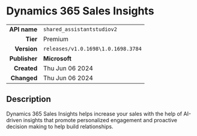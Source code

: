 # Dynamics 365 Sales Insights
| | |
|-:|-|
|**API name**|`shared_assistantstudiov2`|
|**Tier**|Premium|
|**Version**|`releases/v1.0.1698\1.0.1698.3784`|
|**Publisher**|**Microsoft**|
|**Created**|Thu Jun 06 2024|
|**Changed**|Thu Jun 06 2024|

## Description
Dynamics 365 Sales Insights helps increase your sales with the help of AI-driven insights that promote personalized engagement and proactive decision making to help build relationships.
